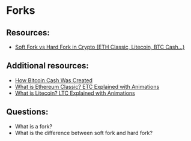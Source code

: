 # Forks


## Resources:

* [Soft Fork vs Hard Fork in Crypto (ETH Classic, Litecoin, BTC Cash...)](https://www.youtube.com/watch?v=Bu1GcyyFZ7w)

## Additional resources:
* [How Bitcoin Cash Was Created](https://originstamp.com/blog/how-bitcoin-cash-was-created/)
* [What is Ethereum Classic? ETC Explained with Animations](https://youtu.be/dmLKnnzqmVU)
* [What is Litecoin? LTC Explained with Animations](https://www.youtube.com/watch?v=JMTJvXyHJGU)

## Questions:

* What is a fork?
* What is the difference between soft fork and hard fork?
